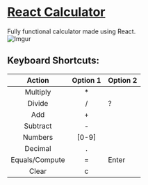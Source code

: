 # [React Calculator](https://gabriel-flynn.github.io/ReactCalculator/)

Fully functional calculator made using React. <br/>
![Imgur](https://i.imgur.com/Ggmdxfu.png)

## Keyboard Shortcuts:
|Action | Option 1| Option 2|
|:-----:|:-------:|---------|
|Multiply| *
|Divide|/|?
|Add| +
|Subtract|-
|Numbers| [0-9]
|Decimal| .
|Equals/Compute| =| Enter
|Clear| c
